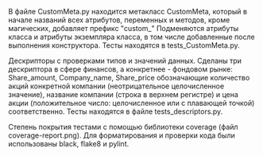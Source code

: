 В файле CustomMeta.py находится метакласс CustomMeta, который в начале названий всех атрибутов, переменных и методов, кроме магических, добавляет префикс "custom_"
Подменяются атрибуты класса и атрибуты экземпляра класса, в том числе добавленные после выполнения конструктора. Тесты находятся в tests_CustomMeta.py.

Дескрипторы с проверками типов и значений данных. Сделаны три дескриптора в сфере финансов, а конкретнее - фондовом рынке: Share_amount, Company_name, Share_price обозначающие количество акций конкретной компании (неотрицательное целочисленное значение), название компании (строка в верхнем регистре) и цена акции (положительное число: целочисленное или с плавающей точкой) соответственно. Тесты находятся в файле tests_descriptors.py.

Степень покрытия тестами с помощью библиотеки coverage (файл coverage-report.png). Для форматирования и проверки кода были использованы black, flake8 и pylint.

